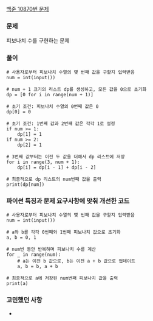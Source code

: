 [백준 10870번 문제](https://www.acmicpc.net/problem/10870)

### 문제
피보나치 수를 구현하는 문제

### 풀이
```
# 사용자로부터 피보나치 수열의 몇 번째 값을 구할지 입력받음
num = int(input())

# num + 1 크기의 리스트 dp를 생성하고, 모든 값을 0으로 초기화
dp = [0 for i in range(num + 1)]

# 초기 조건: 피보나치 수열의 0번째 값은 0
dp[0] = 0

# 초기 조건: 1번째 값과 2번째 값은 각각 1로 설정
if num >= 1:
    dp[1] = 1
if num >= 2:
    dp[2] = 1

# 3번째 값부터는 이전 두 값을 더해서 dp 리스트에 저장
for i in range(3, num + 1):
    dp[i] = dp[i - 1] + dp[i - 2]

# 최종적으로 dp 리스트의 num번째 값을 출력
print(dp[num])
```

### 파이썬 특징과 문제 요구사항에 맞춰 개선한 코드
```
# 사용자로부터 피보나치 수열의 몇 번째 값을 구할지 입력받음
num = int(input())

# a와 b를 각각 0번째와 1번째 피보나치 값으로 초기화
a, b = 0, 1

# num번 동안 반복하며 피보나치 수를 계산
for _ in range(num):
    # a는 이전 b 값으로, b는 이전 a + b 값으로 업데이트
    a, b = b, a + b

# 최종적으로 a에 저장된 num번째 피보나치 값을 출력
print(a)
```

### 고민했던 사항
- 
